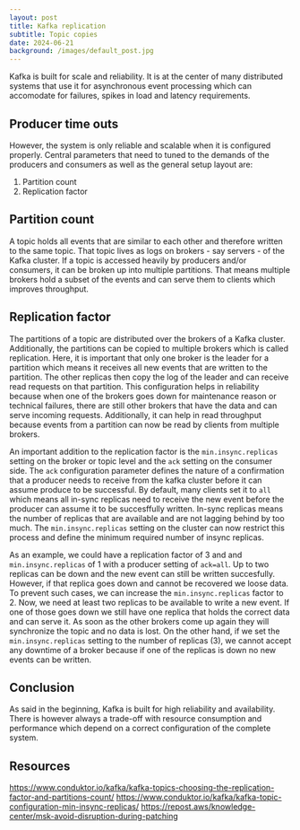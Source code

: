 ```yaml
---
layout: post
title: Kafka replication
subtitle: Topic copies
date: 2024-06-21
background: /images/default_post.jpg
---
```


Kafka is built for scale and reliability. It is at the center of many distributed systems that use it for asynchronous event processing which can accomodate for failures, spikes in load and latency requirements.

## Producer time outs

However, the system is only reliable and scalable when it is configured properly. Central parameters that need to tuned to the demands of the producers and consumers as well as the general setup layout are:

1. Partition count
1. Replication factor

## Partition count

A topic holds all events that are similar to each other and therefore written to the same topic. That topic lives as logs on brokers - say servers - of the Kafka cluster. If a topic is accessed heavily by producers and/or consumers, it can be broken up into multiple partitions. That means multiple brokers hold a subset of the events and can serve them to clients which improves throughput.

## Replication factor

The partitions of a topic are distributed over the brokers of a Kafka cluster. Additionally, the partitions can be copied to multiple brokers which is called replication. Here, it is important that only one broker is the leader for a partition which means it receives all new events that are written to the partition. The other replicas then copy the log of the leader and can receive read requests on that partition. This configuration helps in reliability because when one of the brokers goes down for maintenance reason or technical failures, there are still other brokers that have the data and can serve incoming requests. Additionally, it can help in read throughput because events from a partition can now be read by clients from multiple brokers.

An important addition to the replication factor is the `min.insync.replicas` setting on the broker or topic level and the `ack` setting on the consumer side. The `ack` configuration parameter defines the nature of a confirmation that a producer needs to receive from the kafka cluster before it can assume produce to be successful. By default, many clients set it to `all` which means all in-sync replicas need to receive the new event before the producer can assume it to be succesffully written. In-sync replicas means the number of replicas that are available and are not lagging behind by too much. The `min.insync.replicas` setting on the cluster can now restrict this process and define the minimum required number of insync replicas.

As an example, we could have a replication factor of 3 and and `min.insync.replicas` of 1 with a producer setting of `ack=all`. Up to two replicas can be down and the new event can still be written succesfully. However, if that replica goes down and cannot be recovered we loose data. To prevent such cases, we can increase the `min.insync.replicas` factor to 2. Now, we need at least two replicas to be available to write a new event. If one of those goes down we still have one replica that holds the correct data and can serve it. As soon as the other brokers come up again they will synchronize the topic and no data is lost. On the other hand, if we set the `min.insync.replicas` setting to the number of replicas (3), we cannot accept any downtime of a broker because if one of the replicas is down no new events can be written.

## Conclusion

As said in the beginning, Kafka is built for high reliability and availability. There is however always a trade-off with resource consumption and performance which depend on a correct configuration of the complete system.

## Resources

https://www.conduktor.io/kafka/kafka-topics-choosing-the-replication-factor-and-partitions-count/
https://www.conduktor.io/kafka/kafka-topic-configuration-min-insync-replicas/
https://repost.aws/knowledge-center/msk-avoid-disruption-during-patching
